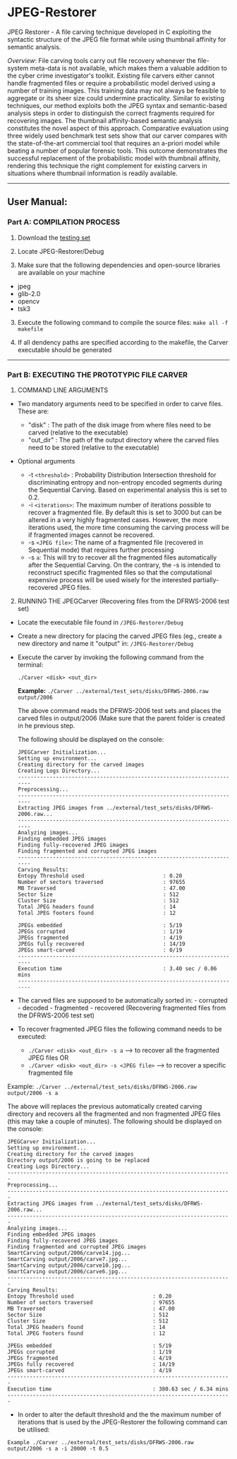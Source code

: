 # JPEG-Restorer
JPEG Restorer - A file carving technique developed in C exploiting the syntactic structure of the JPEG file format while using thumbnail affinity for semantic analysis.

*Overview*:
File carving tools carry out file recovery whenever the file-system meta-data is not available, which makes them a valuable addition to the cyber crime investigator's toolkit. Existing file carvers either cannot handle fragmented files or require a probabilistic model derived using a number of training images. This training data may not always be feasible to aggregate or its sheer size could undermine practicality. Similar to existing techniques, our method exploits both the JPEG syntax and semantic-based analysis steps in order to distinguish the correct fragments required for recovering images. The thumbnail affinity-based semantic analysis constitutes the novel aspect of this approach. Comparative evaluation using three widely used benchmark test sets show that our carver compares with the state-of-the-art commercial tool that requires an a-priori model while beating a number of popular forensic tools. This outcome demonstrates the successful replacement of the probabilistic model with thumbnail affinity, rendering this technique the right complement for existing carvers in situations where thumbnail information is readily available.

---
## User Manual:

### Part A: COMPILATION PROCESS

1. Download the [testing set](https://drive.google.com/drive/folders/0B51b8cbLqEBHNnRqOXp4QkY5dW8?resourcekey=0-x5kCRAejmTO3a_0fkGlVsA&usp=sharing)
1. Locate JPEG-Restorer/Debug

2. Make sure that the following dependencies and open-source libraries are available on your machine
  - jpeg
  - glib-2.0
  - opencv
  - tsk3

3. Execute the following command to compile the source files: `make all -f makefile`

4. If all dendency paths are specified according to the makefile, the Carver executable should be generated
---

### Part B: EXECUTING THE PROTOTYPIC FILE CARVER

1. COMMAND LINE ARGUMENTS
  - Two mandatory arguments need to be specified in order to carve files. These are:
    - "disk"    : The path of the disk image from where files need to be carved (relative to the executable)
    - "out_dir" : The path of the output directory where the carved files need to be stored (relative to the executable)

  - Optional arguments
      - -t `<threshold>` : Probability Distribution Intersection threshold for discriminating entropy and   non-entropy encoded segments during the Sequential Carving. Based on experimental analysis this is set to 0.2.
      - -i `<iterations>`: The maximum number of iterations possible to recover a fragmented file. By default this is set to 3000 but can be altered in a very highly fragmented cases. However, the more iterations used, the more time consuming the carving process will be if fragmented images cannot be recovered.
      - -s `<JPEG file>`:  The name of a fragmented file (recovered in Sequential mode) that requires further processing
      - -s `a`:  This will try to recover all the fragmented files automatically after the Sequential Carving. On the contrary, the -s <JPEG file> is intended to reconstruct specific fragmented files so that the computational expensive process will be used wisely for the interested partially-recovered JPEG files.


2. RUNNING THE JPEGCarver (Recovering files from the DFRWS-2006 test set)

  - Locate the executable file found in ``/JPEG-Restorer/Debug``
  - Create a new directory for placing the carved JPEG files (eg., create a new directory and name it "output" in: ``/JPEG-Restorer/Debug``
  - Execute the carver by invoking the following command from the terminal:

    `./Carver <disk> <out_dir>`

    __Example:__  `./Carver ../external/test_sets/disks/DFRWS-2006.raw output/2006`

    The above command reads the DFRWS-2006 test sets and places the carved files in output/2006 (Make sure that the parent folder is created in he previous step.

    The following should be displayed on the console:

    ```
    JPEGCarver Initialization...
  	Setting up environment...
   	Creating directory for the carved images
    Creating Logs Directory...
  	-----------------------------------------------------------------------
  	Preprocessing...
  	-----------------------------------------------------------------------
  	Extracting JPEG images from ../external/test_sets/disks/DFRWS-2006.raw...
  	-----------------------------------------------------------------------
  	Analyzing images...
  	Finding embedded JPEG images
  	Finding fully-recovered JPEG images
  	Finding fragmented and corrupted JPEG images
  	-----------------------------------------------------------------------
   	Carving Results:
  	Entopy Threshold used                         : 0.20
  	Number of sectors traversed                   : 97655
  	MB Traversed                                  : 47.00
  	Sector Size                                   : 512
  	Cluster Size                                  : 512
  	Total JPEG headers found                      : 14
  	Total JPEG footers found                      : 12

  	JPEGs embedded                                : 5/19
  	JPEGs corrupted                               : 1/19
  	JPEGs fragmented                              : 4/19
  	JPEGs fully recovered                         : 14/19
  	JPEGs smart-carved                            : 0/19
  	-----------------------------------------------------------------------
  	Execution time                                : 3.40 sec / 0.06 mins
  	-----------------------------------------------------------------------
    ```

   - The carved files are supposed to be automatically sorted in:
    - corrupted
    - decoded
    - fragmented
    - recovered (Recovering fragmented files from the DFRWS-2006 test set)

  - To recover fragmented JPEG files the following command needs to be executed:
    - `./Carver <disk> <out_dir> -s a`           --> to recover all the fragmented JPEG files OR
    - `./Carver <disk> <out_dir> -s <JPEG file>` --> to recover a specific fragmented file


  Example: `./Carver ../external/test_sets/disks/DFRWS-2006.raw output/2006 -s a`

  The above will replaces the previous automatically created carving directory and recovers all
  the fragmented and non fragmented JPEG files (this may take a couple of minutes).
  The following should be displayed on the console:

  ```
  JPEGCarver Initialization...
  Setting up environment...
  Creating directory for the carved images
  Directory output/2006 is going to be replaced
  Creating Logs Directory...
  -----------------------------------------------------------------------
  Preprocessing...
  -----------------------------------------------------------------------
  Extracting JPEG images from ../external/test_sets/disks/DFRWS-2006.raw...
  -----------------------------------------------------------------------
  Analyzing images...
  Finding embedded JPEG images
  Finding fully-recovered JPEG images
  Finding fragmented and corrupted JPEG images
  SmartCarving output/2006/carve14.jpg...
  SmartCarving output/2006/carve7.jpg...
  SmartCarving output/2006/carve10.jpg...
  SmartCarving output/2006/carve6.jpg...
  -----------------------------------------------------------------------
  Carving Results:
  Entopy Threshold used                         : 0.20
  Number of sectors traversed                   : 97655
  MB Traversed                                  : 47.00
  Sector Size                                   : 512
  Cluster Size                                  : 512
  Total JPEG headers found                      : 14
  Total JPEG footers found                      : 12

  JPEGs embedded                                : 5/19
  JPEGs corrupted                               : 1/19
  JPEGs fragmented                              : 4/19
  JPEGs fully recovered                         : 14/19
  JPEGs smart-carved                            : 4/19
  -----------------------------------------------------------------------
  Execution time                                : 380.63 sec / 6.34 mins
  -----------------------------------------------------------------------
  ```

  -  In order to alter the default threshold and the the maximum number of iterations that is used by the JPEG-Restorer the following command can be utilised:

  ```Example ./Carver ../external/test_sets/disks/DFRWS-2006.raw output/2006 -s a -i 20000 -t 0.5```
